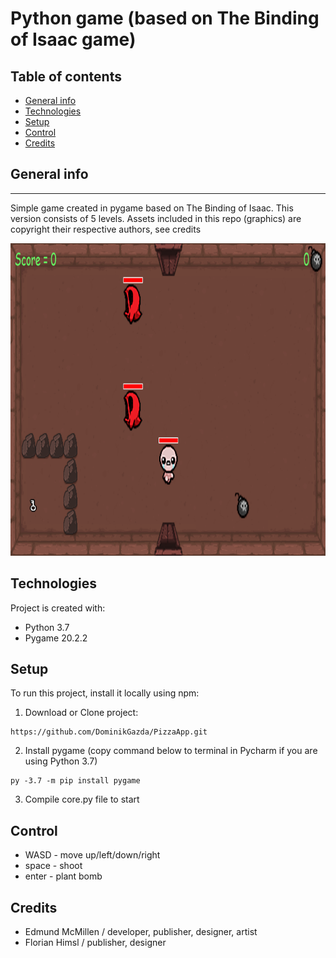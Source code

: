 # Python game (based on The Binding of Isaac game)

## Table of contents
* [General info](#general-info)
* [Technologies](#technologies)
* [Setup](#setup)
* [Control](#control)
* [Credits](#credits)
## General info
----
  Simple game created in pygame based on The Binding of Isaac. This version consists of 5 levels.
  Assets included in this repo (graphics) are copyright their respective authors, see credits
  
  <img src="https://github.com/DominikGazda/Python-Game/blob/master/lvl1.png" width="1200" height= "500"/>
  
## Technologies
Project is created with:
* Python 3.7
* Pygame 20.2.2

## Setup
To run this project, install it locally using npm:

1. Download or Clone project:
```
https://github.com/DominikGazda/PizzaApp.git
```
2. Install pygame (copy command below to terminal in Pycharm if you are using Python 3.7)
```
py -3.7 -m pip install pygame
```
3. Compile core.py file to start

## Control
* WASD - move up/left/down/right
* space - shoot 
* enter - plant bomb

## Credits
- Edmund McMillen / developer, publisher, designer, artist
- Florian Himsl / publisher, designer
